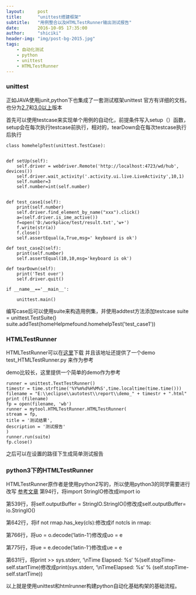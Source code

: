 ```yaml
---
layout:     post
title:      "unittest搭建框架"
subtitle:   "用例整合以及HTMLTestRunner输出测试报告"
date:       2016-10-05 17:35:00
author:     "shiciki"
header-img: "img/post-bg-2015.jpg"
tags:
    - 自动化测试
    - python
    - unittest
    - HTMLTestRunner
---
```

### unittest

正如JAVA使用junit,python下也集成了一套测试框架unittest
官方有详细的文档，也分为[2.7](https://docs.python.org/2/library/unittest.html)和[3.0以上](https://docs.python.org/3/library/unittest.html)版本

首先可以使用testcase来实现单个用例的自动化，前提条件写入setup（）函数，setup会在每次执行testcase前执行，相对的，tearDown会在每次testcase执行后执行


	class homehelpTest(unittest.TestCase): 
     
	 
    def setUp(self):
        self.driver = webdriver.Remote('http://localhost:4723/wd/hub', devices())
        self.driver.wait_activity('.activity.ui.live.LiveActivity',10,1)
        self.number=3
        self.number=int(self.number)
	 
	 
    def test_case1(self):
        print(self.number)
        self.driver.find_element_by_name("xxx").click()
        a=(self.driver.is_ime_active())
        f=open('D:/workplace/test/result.txt','w+')
        f.write(str(a))
        f.close()
        self.assertEqual(a,True,msg=' keyboard is ok')
     
    def test_case2(self):          
        print(self.number)
        self.assertEqual(10,10,msg='keyboard is ok')
	 
    def tearDown(self):
        print('Test over')
        self.driver.quit()
	 
	if __name__=='__main__':
	 
		unittest.main()


编写case后可以使用suite来构造用例集，并使用addtest方法添加testcase
	suite = unittest.TestSuite()
	suite.addTest(homeHelpmefound.homehelpTest('test_case1'))
	
### HTMLTestRunner

HTMLTestRunner可以在[这里](http://tungwaiyip.info/software/HTMLTestRunner.html)下载
并且该地址还提供了一个demo  test_HTMLTestRunner.py 来作为参考

demo比较长，这里提供一个简单的demo作为参考

    runner = unittest.TextTestRunner()
    timestr = time.strftime('%Y%m%d%H%M%S',time.localtime(time.time()))
    filename = "E:\\eclipse\\autotest\\report\\demo_" + timestr + ".html"
    print (filename)
    fp = open(filename, 'wb')
    runner = mytool.HTMLTestRunner.HTMLTestRunner(
    stream = fp,
    title = '测试结果',
    description = '测试报告'
    )
    runner.run(suite)
    fp.close()
	
之后可以在设置的路径下生成简单测试报告
	
### python3下的HTMLTestRunner

HTMLTestRunner原作者是使用python2写的，所以使用python3的同学需要进行改写
[参考文章](http://bbs.chinaunix.net/thread-4154743-1-1.html)
第94行，将import StringIO修改成import io

第539行，将self.outputBuffer = StringIO.StringIO()修改成self.outputBuffer= io.StringIO()

第642行，将if not rmap.has_key(cls):修改成if notcls in rmap:

第766行，将uo = o.decode(‘latin-1‘)修改成uo = e

第775行，将ue = e.decode(‘latin-1‘)修改成ue = e

第631行，将print >> sys.stderr, ‘\nTime Elapsed: %s‘ %(self.stopTime-self.startTime)修改成print(sys.stderr, ‘\nTimeElapsed: %s‘ % (self.stopTime-self.startTime))

以上就是使用unittest和htmlrunner构建python自动化基础构架的基础流程。


